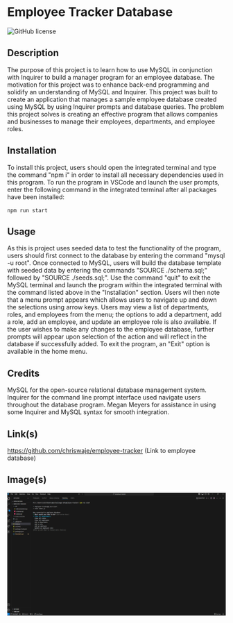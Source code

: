 # Employee Tracker Database

![GitHub license](https://img.shields.io/badge/license-MIT-blue.svg)

## Description

The purpose of this project is to learn how to use MySQL in conjunction with Inquirer to build a manager program for an employee database. The motivation for this project was to enhance back-end programming and solidify an understanding of MySQL and Inquirer. This project was built to create an application that manages a sample employee database created using MySQL by using Inquirer prompts and database queries. The problem this project solves is creating an effective program that allows companies and businesses to manage their employees, departments, and employee roles. 

## Installation

To install this project, users should open the integrated terminal and type the command "npm i" in order to install all necessary dependencies used in this program. To run the program in VSCode and launch the user prompts, enter the following command in the integrated terminal after all packages have been installed:
````
npm run start
````

## Usage

As this is project uses seeded data to test the functionality of the program, users should first connect to the database by entering the command "mysql -u root". Once connected to MySQL, users will build the database template with seeded data by entering the commands "SOURCE ./schema.sql;" followed by "SOURCE ./seeds.sql;". Use the command "quit" to exit the MySQL terminal and launch the program within the integrated terminal with the command listed above in the "Installation" section. Users wil then note that a menu prompt appears which allows users to navigate up and down the selections using arrow keys. Users may view a list of departments, roles, and employees from the menu; the options to add a department, add a role, add an employee, and update an employee role is also available. If the user wishes to make any changes to the employee database, further prompts will appear upon selection of the action and will reflect in the database if successfully added. To exit the program, an "Exit" option is available in the home menu. 

## Credits

MySQL for the open-source relational database management system. Inquirer for the command line prompt interface used navigate users throughout the database program. Megan Meyers for assistance in using some Inquirer and MySQL syntax for smooth integration. 

## Link(s)

https://github.com/chriswaje/employee-tracker (Link to employee database)


## Image(s)

![](./images/employee-tracker.png)